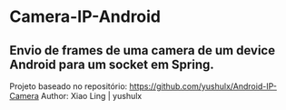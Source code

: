 # Camera-IP-Android
 Envio de frames de uma camera de um device Android para um socket em Spring.
----------------------------------------------------------------------------
Projeto baseado no repositório: https://github.com/yushulx/Android-IP-Camera
Author: Xiao Ling | yushulx
